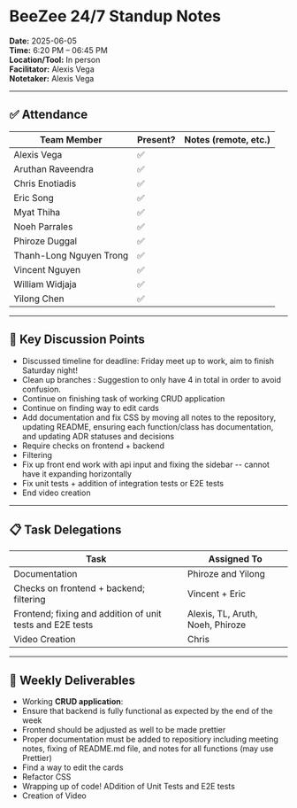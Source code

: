 # BeeZee 24/7 Standup Notes

**Date:** 2025-06-05  
**Time:** 6:20 PM – 06:45 PM  
**Location/Tool:** In person  
**Facilitator:** Alexis Vega  
**Notetaker:** Alexis Vega

---

## ✅ Attendance

| Team Member             | Present? | Notes (remote, etc.) |
| ----------------------- | -------- | -------------------- |
| Alexis Vega             | ✅       |                      |
| Aruthan Raveendra       | ✅       |                      |
| Chris Enotiadis         | ✅       |                      |
| Eric Song               | ✅       |                      |
| Myat Thiha              | ✅       |                      |
| Noeh Parrales           | ✅       |                      |
| Phiroze Duggal          | ✅       |                      |
| Thanh-Long Nguyen Trong | ✅       |                      |
| Vincent Nguyen          | ✅       |                      |
| William Widjaja         | ✅       |                      |
| Yilong Chen             | ✅       |                      |

---

## 📌 Key Discussion Points

- Discussed timeline for deadline: Friday meet up to work, aim to finish Saturday night!
- Clean up branches : Suggestion to only have 4 in total in order to avoid confusion.
- Continue on finishing task of working CRUD application
- Continue on finding way to edit cards
- Add documentation and fix CSS by moving all notes to the repository, updating README, 
  ensuring each function/class has documentation, and updating ADR statuses and decisions
- Require checks on frontend + backend
- Filtering
- Fix up front end work with api input and fixing the sidebar -- cannot have it expanding horizontally 
- Fix unit tests + addition of integration tests or E2E tests
- End video creation



---

## 📋 Task Delegations

| Task                                      | Assigned To            |
| ----------------------------------------- | ---------------------- |
| Documentation                                             | Phiroze and Yilong |
| Checks on frontend + backend; filtering                   | Vincent + Eric     |
| Frontend; fixing and addition of unit tests and E2E tests | Alexis, TL, Aruth, Noeh, Phiroze|
| Video Creation                                            | Chris |

---

## 🎯 Weekly Deliverables

- Working **CRUD application**:
- Ensure that backend is fully functional as expected by the end of the week
- Frontend should be adjusted as well to be made prettier
- Proper documentation must be added to repositiory including meeting notes, fixing of README.md file, and notes for all functions (may use Prettier)
- Find a way to edit the cards
- Refactor CSS
- Wrapping up of code! ADdition of Unit Tests and E2E tests
- Creation of Video